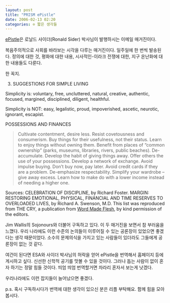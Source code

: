 ```yaml
---
layout: post
title: "PRISM ePistle"
date: 2006-02-13 02:20
categories: ⊙ 짧은 생각들
---
```


[ePistle](http://www.eprayerconnect.org/_admin/subscribers/qrySubscriptionFormNew.asp?GRID=1480)은 로날드 사이더(Ronald Sider) 박사님이 발행하시는 이메일 매거진이다.

복음주의적으로 사회를 바라보는 시각을 다루는 매거진이다. 일주일에 한 번씩 발송된다. 정의에 대한 것, 평화에 대한 내용, 시사적인-이라크 전쟁에 대한, 지구 온난화에 대한 내용들도 다룬다.

한 꼭지.

3. SUGGESTIONS FOR SIMPLE LIVING


Simplicity is:
voluntary, free, uncluttered, natural, creative, authentic, focused, margined, disciplined, diligent, healthful. 

 

Simplicity is NOT:
easy, legalistic, proud, impoverished, ascetic, neurotic, ignorant, escapist.

POSSESSIONS AND FINANCES
> Cultivate contentment, desire less.
> Resist covetousness and consumerism.
> Buy things for their usefulness, not their status.
> Learn to enjoy things without owning them. Benefit from places of “common ownership” (parks, museums, libraries, rivers, public beaches).
> De-accumulate. Develop the habit of giving things away.
> Offer others the use of your possessions.
> Develop a network of exchange.
> Avoid impulse buying.
> Don’t buy now, pay later.
> Avoid credit cards if they are a problem.
> De-emphasize respectability.
> Simplify your wardrobe – give away excess.
> Learn how to make do with a lower income instead of needing a higher one.

Sources:
CELEBRATION OF DISCIPLINE, by Richard Foster.
MARGIN: RESTORING EMOTIONAL, PHYSICAL, FINANCIAL AND TIME RESERVES TO OVERLOADED LIVES, by Richard A. Swenson, M.D.
This list was reproduced from THE CRY, a publication from [Word Made Flesh](http://www.wordmadeflesh.org/), by kind permission of the editors.

Jim Wallis의 Sojonours와 더불어 구독하고 있다. 이 두 매거진을 보면서 참 부러움을 느꼈다. 우리 나라에도 이런 수준의 논의들이 이루어질 수 있는 공론장이 있었으면 좋겠다는 생각 때문이었다. 소수의 문제의식을 가지고 있는 사람들이 있더라도 그들에게 공론장이 없는 것 같다.

여건이 된다면 ESA와 사이더 박사님의 허락을 얻어 ePistle을 번역해서 홈페이지 등에 게시하고 싶다. 신선한 신학적 공기를 맛볼 수 있을 것이다. 그러나 돕는 사람이 없이 혼자 하기는 정말 힘들 것이다. 띄엄 띄엄 번역할거면 차라리 혼자서 보는게 낫겠다.

우리나라에도 이런 잡지들이 늘어났으면 좋겠다.

p.s. 혹시 구독하시다가 번역에 대한 생각이 있으신 분은 리플 부탁해요. 함께 힘을 모아봅시다.


       
